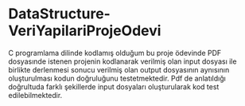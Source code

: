 # DataStructure-VeriYapilariProjeOdevi
C programlama dilinde kodlamış olduğum bu proje ödevinde PDF dosyasınde istenen projenin kodlanarak verilmiş olan input dosyası ile birlikte derlenmesi sonucu verilmiş olan output dosyasının aynısının oluşturulması kodun doğruluğunu testetmektedir. Pdf de anlatıldığı doğrultuda farklı şekillerde input dosyaları oluşturularak kod test edilebilmektedir.
